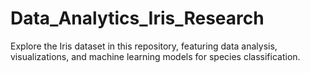 # Data_Analytics_Iris_Research
Explore the Iris dataset in this repository, featuring data analysis, visualizations, and machine learning models for species classification.
